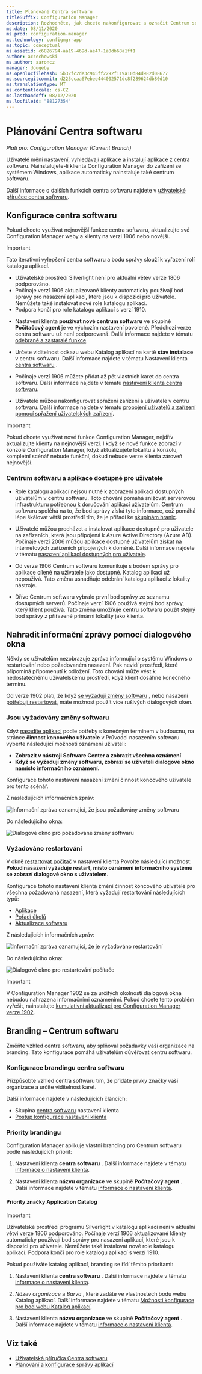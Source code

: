 ```yaml
---
title: Plánování Centra softwaru
titleSuffix: Configuration Manager
description: Rozhodněte, jak chcete nakonfigurovat a označit Centrum softwaru, aby mohli uživatelé pracovat s Configuration Manager.
ms.date: 08/11/2020
ms.prod: configuration-manager
ms.technology: configmgr-app
ms.topic: conceptual
ms.assetid: c6826794-aa19-469d-ae47-1a0db68a1ff1
author: aczechowski
ms.author: aaroncz
manager: dougeby
ms.openlocfilehash: 5b32fc2de3c945ff2292f119a10d84d982d08677
ms.sourcegitcommit: d225ccaa67ebee444002571dc8f289624db80d10
ms.translationtype: MT
ms.contentlocale: cs-CZ
ms.lasthandoff: 08/12/2020
ms.locfileid: "88127354"
---
```

# <a name="plan-for-software-center"></a>Plánování Centra softwaru

*Platí pro: Configuration Manager (Current Branch)*

Uživatelé mění nastavení, vyhledávají aplikace a instalují aplikace z centra softwaru. Nainstalujete-li klienta Configuration Manager do zařízení se systémem Windows, aplikace automaticky nainstaluje také centrum softwaru.

Další informace o dalších funkcích centra softwaru najdete v [uživatelské příručce centra softwaru](../../core/understand/software-center.md).  

## <a name="configure-software-center"></a><a name="bkmk_userex"></a>Konfigurace centra softwaru  

Pokud chcete využívat nejnovější funkce centra softwaru, aktualizujte své Configuration Manager weby a klienty na verzi 1906 nebo novější.

> [!IMPORTANT]
> Tato iterativní vylepšení centra softwaru a bodu správy slouží k vyřazení rolí katalogu aplikací.
>
> - Uživatelské prostředí Silverlight není pro aktuální větev verze 1806 podporováno.
> - Počínaje verzí 1906 aktualizované klienty automaticky používají bod správy pro nasazení aplikací, které jsou k dispozici pro uživatele. Nemůžete také instalovat nové role katalogu aplikací.
> - Podpora končí pro role katalogu aplikací s verzí 1910.

- Nastavení klienta **používat nové centrum softwaru** ve skupině **Počítačový agent** je ve výchozím nastavení povolené. Předchozí verze centra softwaru už není podporovaná. Další informace najdete v tématu [odebrané a zastaralé funkce](../../core/plan-design/changes/deprecated/removed-and-deprecated-cmfeatures.md).

- Určete viditelnost odkazu webu Katalog aplikací na kartě **stav instalace** v centru softwaru. Další informace najdete v tématu Nastavení klienta [centra softwaru](../../core/clients/deploy/about-client-settings.md#software-center) .

- Počínaje verzí 1906 můžete přidat až pět vlastních karet do centra softwaru. Další informace najdete v tématu [nastavení klienta centra softwaru](../../core/clients/deploy/about-client-settings.md#software-center). <!--4063773-->

- Uživatelé můžou nakonfigurovat spřažení zařízení a uživatele v centru softwaru. Další informace najdete v tématu [propojení uživatelů a zařízení pomocí spřažení uživatelských zařízení](../deploy-use/link-users-and-devices-with-user-device-affinity.md).

> [!IMPORTANT]
> Pokud chcete využívat nové funkce Configuration Manager, nejdřív aktualizujte klienty na nejnovější verzi. I když se nové funkce zobrazí v konzole Configuration Manager, když aktualizujete lokalitu a konzolu, kompletní scénář nebude funkční, dokud nebude verze klienta zároveň nejnovější.

### <a name="software-center-and-user-available-applications"></a>Centrum softwaru a aplikace dostupné pro uživatele

- Role katalogu aplikací nejsou nutné k zobrazení aplikací dostupných uživatelům v centru softwaru. Toto chování pomáhá snižovat serverovou infrastrukturu potřebnou k doručování aplikací uživatelům. Centrum softwaru spoléhá na to, že bod správy získá tyto informace, což pomáhá lépe škálovat větší prostředí tím, že je přiřadí ke [skupinám hranic](../../core/servers/deploy/configure/boundary-groups.md#management-points).<!--1358309-->

- Uživatelé můžou procházet a instalovat aplikace dostupné pro uživatele na zařízeních, která jsou připojená k Azure Active Directory (Azure AD). Počínaje verzí 2006 můžou aplikace dostupné uživatelům získat na internetových zařízeních připojených k doméně. Další informace najdete v tématu [nasazení aplikací dostupných pro uživatele](../deploy-use/deploy-applications.md#deploy-user-available-applications).

- Od verze 1906 Centrum softwaru komunikuje s bodem správy pro aplikace cílené na uživatele jako dostupné. Katalog aplikací už nepoužívá. Tato změna usnadňuje odebrání katalogu aplikací z lokality nástroje.

- Dříve Centrum softwaru vybralo první bod správy ze seznamu dostupných serverů. Počínaje verzí 1906 používá stejný bod správy, který klient používá. Tato změna umožňuje centru softwaru použít stejný bod správy z přiřazené primární lokality jako klienta.

## <a name="replace-toast-notifications-with-dialog-window"></a><a name="bkmk_impact"></a>Nahradit informační zprávy pomocí dialogového okna

<!--3555947-->
Někdy se uživatelům nezobrazuje zpráva informující o systému Windows o restartování nebo požadovaném nasazení. Pak nevidí prostředí, které připomíná připomenutí k odložení. Toto chování může vést k nedostatečnému uživatelskému prostředí, když klient dosáhne konečného termínu.

Od verze 1902 platí, že když [se vyžadují změny softwaru](#software-changes-are-required) , nebo nasazení [potřebují restartovat](#restart-required), máte možnost použít více rušivých dialogových oken.

### <a name="software-changes-are-required"></a>Jsou vyžadovány změny softwaru

Když [nasadíte aplikaci](../deploy-use/deploy-applications.md) podle potřeby s konečným termínem v budoucnu, na stránce **činnost koncového uživatele** v Průvodci nasazením softwaru vyberte následující možnosti oznámení uživateli:

- **Zobrazit v nástroji Software Center a zobrazit všechna oznámení**
- **Když se vyžadují změny softwaru, zobrazí se uživateli dialogové okno namísto informačního oznámení.**

Konfigurace tohoto nastavení nasazení změní činnost koncového uživatele pro tento scénář.

Z následujících informačních zpráv:

![Informační zpráva oznamující, že jsou požadovány změny softwaru](media/3555947-required-toast.png)  

Do následujícího okna:

![Dialogové okno pro požadované změny softwaru](media/3555947-required-dialog.png)


### <a name="restart-required"></a>Vyžadováno restartování

V okně [restartovat počítač](../../core/clients/deploy/about-client-settings.md#computer-restart) v nastavení klienta Povolte následující možnost: **Pokud nasazení vyžaduje restart, místo oznámení informačního systému se zobrazí dialogové okno s uživatelem**.  

Konfigurace tohoto nastavení klienta změní činnost koncového uživatele pro všechna požadovaná nasazení, která vyžadují restartování následujících typů:

- [Aplikace](../deploy-use/deploy-applications.md)
- [Pořadí úkolů](../../osd/deploy-use/manage-task-sequences-to-automate-tasks.md#BKMK_DeployTS)
- [Aktualizace softwaru](../../sum/deploy-use/deploy-software-updates.md)

Z následujících informačních zpráv:

![Informační zpráva oznamující, že je vyžadováno restartování](media/3555947-restart-toast.png)  

Do následujícího okna:

![Dialogové okno pro restartování počítače](media/3555947-restart-dialog.png)

> [!IMPORTANT]
> V Configuration Manager 1902 se za určitých okolností dialogová okna nebudou nahrazena informačními oznámeními. Pokud chcete tento problém vyřešit, nainstalujte [kumulativní aktualizaci pro Configuration Manager verze 1902](https://support.microsoft.com/help/4500571/update-rollup-for-configuration-manager-current-branch-1902). <!--4404715-->

## <a name="brand-software-center"></a>Branding – Centrum softwaru

Změňte vzhled centra softwaru, aby splňoval požadavky vaší organizace na branding. Tato konfigurace pomáhá uživatelům důvěřovat centru softwaru.

### <a name="configure-software-center-branding"></a>Konfigurace brandingu centra softwaru

<!-- 1351224 -->
Přizpůsobte vzhled centra softwaru tím, že přidáte prvky značky vaší organizace a určíte viditelnost karet.

Další informace najdete v následujících článcích:

- Skupina [centra softwaru](../../core/clients/deploy/about-client-settings.md#software-center) nastavení klienta  
- [Postup konfigurace nastavení klienta](../../core/clients/deploy/configure-client-settings.md)  

### <a name="branding-priorities"></a>Priority brandingu

Configuration Manager aplikuje vlastní branding pro Centrum softwaru podle následujících priorit:  

1. Nastavení klienta **centra softwaru** . Další informace najdete v tématu [informace o nastavení klienta](../../core/clients/deploy/about-client-settings.md#software-center).  

2. Nastavení klienta **názvu organizace** ve skupině **Počítačový agent** . Další informace najdete v tématu [informace o nastavení klienta](../../core/clients/deploy/about-client-settings.md#computer-agent).  

#### <a name="application-catalog-branding-priorities"></a>Priority značky Application Catalog

> [!IMPORTANT]
> Uživatelské prostředí programu Silverlight v katalogu aplikací není v aktuální větvi verze 1806 podporováno. Počínaje verzí 1906 aktualizované klienty automaticky používají bod správy pro nasazení aplikací, které jsou k dispozici pro uživatele. Nemůžete také instalovat nové role katalogu aplikací. Podpora končí pro role katalogu aplikací s verzí 1910.  

Pokud používáte katalog aplikací, branding se řídí těmito prioritami:  

1. Nastavení klienta **centra softwaru** . Další informace najdete v tématu [informace o nastavení klienta](../../core/clients/deploy/about-client-settings.md#software-center).  

2. *Název organizace* a *Barva* , které zadáte ve vlastnostech bodu webu Katalog aplikací. Další informace najdete v tématu [Možnosti konfigurace pro bod webu Katalog aplikací](../../core/servers/deploy/configure/configuration-options-for-site-system-roles.md#BKMK_ApplicationCatalog_Website).  

3. Nastavení klienta **názvu organizace** ve skupině **Počítačový agent** . Další informace najdete v tématu [informace o nastavení klienta](../../core/clients/deploy/about-client-settings.md#computer-agent).  

## <a name="see-also"></a>Viz také

- [Uživatelská příručka Centra softwaru](../../core/understand/software-center.md)
- [Plánování a konfigurace správy aplikací](plan-for-and-configure-application-management.md)
